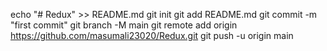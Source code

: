 echo "# Redux" >> README.md
git init
git add README.md
git commit -m "first commit"
git branch -M main
git remote add origin https://github.com/masumali23020/Redux.git
git push -u origin main
